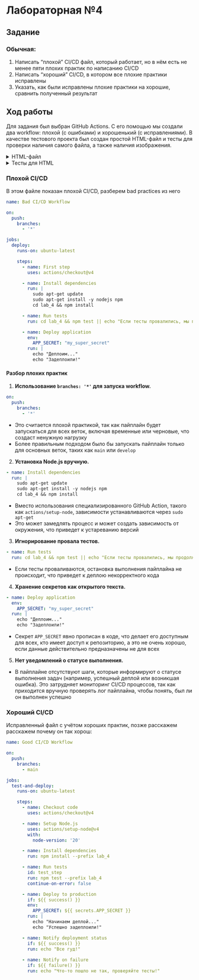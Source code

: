 <h1>Лабораторная №4</h1>

<h2>Задание</h2>

<h3>Обычная:</h3> 
<ol>
  <li>Написать “плохой” CI/CD файл, который работает, но в нём есть не менее пяти плохих практик по написанию CI/CD</li>
  <li>Написать “хороший” CI/CD, в котором все плохие практики исправлены</li>
  <li>Указать, как были исправлены плохие практики на хорошие, сравнить полученный результат</li>
</ol>

<h2>Ход работы</h2>

<p>
Для задания был выбран GitHub Actions. С его помощью мы создали два workflow: плохой (с ошибками) и хорошенький (с исправлениями).  В качестве тестового проекта был создан простой HTML-файл и тесты для проверки наличия самого файла, а также наличия изображения.
</p>

<details>

<summary>HTML-файл</summary>

```html
<!DOCTYPE html>
<html>
 <head>
    <title>Hamster and CI/CD page</title>
    <meta charset="UTF-8">
 </head>
 <body>
    <center>
        <h1>Добро пожаловать!!!</h1>
        <p>Хомяк в контейнере:</p>
        <img src="hamster.jpg" alt="Hamster">
    </center>
 </body>
</html>
```
</details>

<details>
<summary>Тесты для HTML</summary>
  
```javascript
const fs = require('fs');

test('index.html exists', () => {
  const fileExists = fs.existsSync('./index.html');
  expect(fileExists).toBe(true);
});

test('image exists', () => {
  const imageExists = fs.existsSync('./hamster.jpg');
  expect(imageExists).toBe(true);
});
```
</details>

<h3>Плохой CI/CD</h3>
<p>
В этом файле показан плохой CI/CD, разберем bad practices из него
</p>

```yml
name: Bad CI/CD Workflow

on:
  push:
    branches:
      - '*'

jobs:
  deploy:
    runs-on: ubuntu-latest

    steps:
      - name: First step
        uses: actions/checkout@v4

      - name: Install dependencies
        run: |
          sudo apt-get update
          sudo apt-get install -y nodejs npm
          cd lab_4 && npm install

      - name: Run tests
        run: cd lab_4 && npm test || echo "Если тесты провалились, мы продолжим))"

      - name: Deploy application
        env:
          APP_SECRET: "my_super_secret"
        run: |
          echo "Деплоим..."
          echo "Задеплоили!" 
```
#### Разбор плохих практик

1. **Использование `branches: '*'` для запуска workflow.**

```yaml
on:
  push:
    branches:
      - '*'
```
   - Это считается плохой практикой, так как пайплайн будет запускаться для всех веток, включая временные или черновые, что создаст ненужную нагрузку
   - Более правильным подходом было бы запускать пайплайн только для основных веток, таких как `main` или `develop`

2. **Установка Node.js вручную.**
```yaml
- name: Install dependencies
  run: |
    sudo apt-get update
    sudo apt-get install -y nodejs npm
    cd lab_4 && npm install
```
   - Вместо использования специализированного GitHub Action, такого как `actions/setup-node`, зависимости устанавливаются через `sudo apt-get`
   - Это может замедлять процесс и может создать зависимость от окружения, что приведет к устареванию версий

3. **Игнорирование провала тестов.**
```yaml
- name: Run tests
  run: cd lab_4 && npm test || echo "Если тесты провалились, мы продолжим))"
  ```
   - Если тесты проваливаются, остановка выполнения пайплайна не происходит, что приведет к деплою некорректного кода

4. **Хранение секретов как открытого текста.**
```yaml
- name: Deploy application
  env:
    APP_SECRET: "my_super_secret"
  run: |
    echo "Деплоим..."
    echo "Задеплоили!"
```
   - Секрет `APP_SECRET` явно прописан в коде, что делает его доступным для всех, кто имеет доступ к репозиторию, а это не очень хорошо, если данные действительно предназначены не для всех

5. **Нет уведомлений о статусе выполнения.**
- В пайплайне отсутствуют шаги, которые информируют о статусе выполнения задач (например, успешный деплой или возникшая ошибка). Это затрудняет мониторинг CI/CD процессов, так как приходится вручную проверять лог пайплайна, чтобы понять, был ли он выполнен успешно

<h3>Хороший CI/CD</h3>
<p>
Исправленный файл с учётом хороших практик, позже расскажем расскажем почему он так хорош:
</p>

```yml
name: Good CI/CD Workflow

on:
  push:
    branches:
      - main

jobs:
  test-and-deploy:
    runs-on: ubuntu-latest

    steps:
      - name: Checkout code
        uses: actions/checkout@v4

      - name: Setup Node.js
        uses: actions/setup-node@v4
        with:
          node-version: '20'

      - name: Install dependencies
        run: npm install --prefix lab_4

      - name: Run tests
        id: test_step
        run: npm test --prefix lab_4
        continue-on-error: false

      - name: Deploy to production
        if: ${{ success() }}
        env:
          APP_SECRET: ${{ secrets.APP_SECRET }}
        run: |
          echo "Начинаем деплой..."
          echo "Успешно задеплоили!"  

      - name: Notify deployment status
        if: ${{ success() }}
        run: echo "Все гуд!"
        
      - name: Notify on failure
        if: ${{ failure() }}
        run: echo "Что-то пошло не так, проверяйте тесты!"
```
